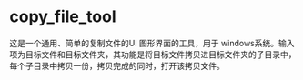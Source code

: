 # copy_file_tool
这是一个通用、简单的复制文件的UI 图形界面的工具，用于 windows系统。输入项为目标文件和目标文件夹，其功能是将目标文件拷贝进目标文件夹的子目录中，每个子目录中拷贝一份，拷贝完成的同时，打开该拷贝文件。
